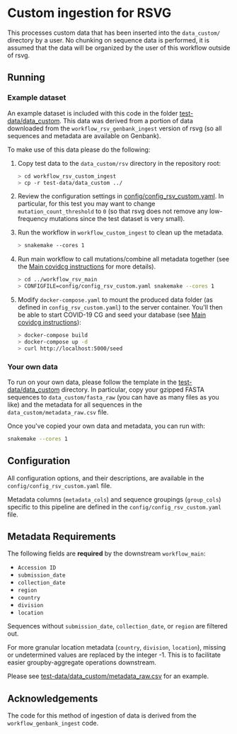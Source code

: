 # Custom ingestion for RSVG

This processes custom data that has been inserted into the `data_custom/` directory by a user. No chunking on sequence data is performed, it is assumed that the data will be organized by the user of this workflow outside of rsvg.

## Running

### Example dataset

An example dataset is included with this code in the folder [test-data/data_custom](test-data/data_custom). This data was derived from a portion of data downloaded from the `workflow_rsv_genbank_ingest` version of rsvg (so all sequences and metadata are available on Genbank).

To make use of this data please do the following:

1. Copy test data to the `data_custom/rsv` directory in the repository root:

   ```bash
   > cd workflow_rsv_custom_ingest
   > cp -r test-data/data_custom ../
   ```

2. Review the configuration settings in [config/config_rsv_custom.yaml](../config/config_rsv_custom.yaml). In particular, for this test you may want to change `mutation_count_threshold` to `0` (so that rsvg does not remove any low-frequency mutations since the test dataset is very small).

3. Run the workflow in `workflow_custom_ingest` to clean up the metadata.

   ```bash
   > snakemake --cores 1
   ```

4. Run main workflow to call mutations/combine all metadata together (see the [Main covidcg instructions](../README.md#main-analysis) for more details).

   ```bash
   > cd ../workflow_rsv_main
   > CONFIGFILE=config/config_rsv_custom.yaml snakemake --cores 1
   ```

5. Modify `docker-compose.yaml` to mount the produced data folder (as defined in `config_rsv_custom.yaml`) to the server container. You'll then be able to start COVID-19 CG and seed your database (see [Main covidcg instructions](../README.md#installation)):

   ```bash
   > docker-compose build
   > docker-compose up -d
   > curl http://localhost:5000/seed
   ```

### Your own data

To run on your own data, please follow the template in the [test-data/data_custom](test-data/data_custom) directory. In particular, copy your gzipped FASTA sequences to `data_custom/fasta_raw` (you can have as many files as you like) and the metadata for all sequences in the `data_custom/metadata_raw.csv` file.

Once you've copied your own data and metadata, you can run with:

```bash
snakemake --cores 1
```

## Configuration

All configuration options, and their descriptions, are available in the `config/config_rsv_custom.yaml` file.

Metadata columns (`metadata_cols`) and sequence groupings (`group_cols`) specific to this pipeline are defined in the `config/config_rsv_custom.yaml` file.

## Metadata Requirements

The following fields are **required** by the downstream `workflow_main`:

- `Accession ID`
- `submission_date`
- `collection_date`
- `region`
- `country`
- `division`
- `location`

Sequences without `submission_date`, `collection_date`, or `region` are filtered out.

For more granular location metadata (`country`, `division`, `location`), missing or undetermined values are replaced by the integer -1. This is to facilitate easier groupby-aggregate operations downstream.

Please see [test-data/data_custom/metadata_raw.csv](test-data/data_custom/metadata_raw.csv) for an example.

## Acknowledgements

The code for this method of ingestion of data is derived from the `workflow_genbank_ingest` code.
